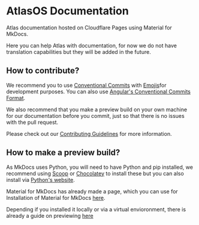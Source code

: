 # AtlasOS Documentation

Atlas documentation hosted on Cloudflare Pages using Material for MkDocs.

Here you can help Atlas with documentation, for now we do not have translation capabilities but they will be added in the future.

## How to contribute?

We recommend you to use [Conventional Commits](https://www.conventionalcommits.org/en/v1.0.0) with [Emojis](https://gitmoji.dev)for development purposes. You can also use [Angular's Conventional Commits Format](https://github.com/angular/angular/blob/22b96b9/CONTRIBUTING.md#-commit-message-guidelines).

We also recommend that you make a preview build on your own machine for our documentation before you commit, just so that there is no issues with the pull request.

Please check out our [Contributing Guidelines](.github/CONTRIBUTING.md) for more information.

## How to make a preview build?

As MkDocs uses Python, you will need to have Python and pip installed, we recommend using [Scoop](https://scoop.sh) or [Chocolatey](https://chocolatey.org) to install these but you can also install via [Python's website](https://www.python.org).

Material for MkDocs has already made a page, which you can use for Installation of Material for MkDocs [here](https://squidfunk.github.io/mkdocs-material/getting-started).

Depending if you installed it locally or via a virtual envioronment, there is already a guide on previewing [here](https://squidfunk.github.io/mkdocs-material/creating-your-site/#previewing-as-you-write)
